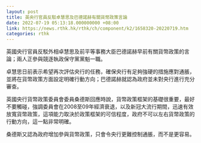 ```yaml
---
layout: post
title: 英央行官員反駁卓慧思及巴德諾赫有關貨幣政策言論
date: 2022-07-19 05:13:18.000000000 +08:00
link: https://news.rthk.hk/rthk/ch/component/k2/1658320-20220719.htm
categories: rthk
---
```


英國央行官員反駁外相卓慧思及前平等事務大臣巴德諾赫早前有關貨幣政策的言論；兩人正參與競逐執政保守黨黨魁一職。

卓慧思日前表示希望再次評估央行的任務，確保央行有足夠強硬的措施應對通脹，並將在貨幣政策方面設定明確行動方向；巴德諾赫就認為政府並未對央行進行充分審查。

英國央行貨幣政策委員會委員桑德斯回應時說，貨幣政策框架的基礎很重要，最好不要觸碰，強調委員會在2008至09年經濟衰退，以及新冠大流行期間，迅速有效放寬貨幣政策，這項能力取決於政策框架的可信程度，政府不可以左右貨幣政策的行動方向，這一點非常明確。

桑德斯又認為政府增加參與貨幣政策，只會令央行更難控制通脹，而不是更容易。
